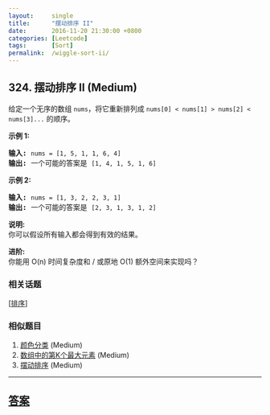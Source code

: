 ```yaml
---
layout:     single
title:      "摆动排序 II"
date:       2016-11-20 21:30:00 +0800
categories: [Leetcode]
tags:       [Sort]
permalink:  /wiggle-sort-ii/
---
```


## 324. 摆动排序 II (Medium)

<p>给定一个无序的数组&nbsp;<code>nums</code>，将它重新排列成&nbsp;<code>nums[0] &lt; nums[1] &gt; nums[2] &lt; nums[3]...</code>&nbsp;的顺序。</p>

<p><strong>示例&nbsp;1:</strong></p>

<pre><strong>输入: </strong><code>nums = [1, 5, 1, 1, 6, 4]</code>
<strong>输出: </strong>一个可能的答案是 <code>[1, 4, 1, 5, 1, 6]</code></pre>

<p><strong>示例 2:</strong></p>

<pre><strong>输入: </strong><code>nums = [1, 3, 2, 2, 3, 1]</code>
<strong>输出:</strong> 一个可能的答案是 <code>[2, 3, 1, 3, 1, 2]</code></pre>

<p><strong>说明:</strong><br>
你可以假设所有输入都会得到有效的结果。</p>

<p><strong>进阶:</strong><br>
你能用&nbsp;O(n) 时间复杂度和 / 或原地 O(1) 额外空间来实现吗？</p>

### 相关话题
  [[排序](https://github.com/openset/leetcode/tree/master/tag/sort/README.md)]

### 相似题目
  1. [颜色分类](/sort-colors) (Medium)
  1. [数组中的第K个最大元素](/kth-largest-element-in-an-array) (Medium)
  1. [摆动排序](/wiggle-sort) (Medium)

---

## [答案](https://github.com/openset/leetcode/tree/master/problems/wiggle-sort-ii)
